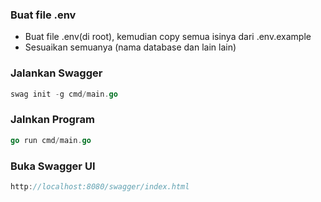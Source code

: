 ### Buat file .env
 - Buat file .env(di root), kemudian copy semua isinya dari .env.example
 - Sesuaikan semuanya (nama database dan lain lain)

### Jalankan Swagger
```go
swag init -g cmd/main.go
```

### Jalnkan Program
```go
go run cmd/main.go
```

### Buka Swagger UI
```go
http://localhost:8080/swagger/index.html
```